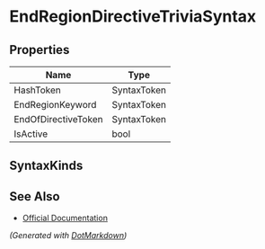 # EndRegionDirectiveTriviaSyntax

## Properties

| Name                | Type        |
| ------------------- | ----------- |
| HashToken           | SyntaxToken |
| EndRegionKeyword    | SyntaxToken |
| EndOfDirectiveToken | SyntaxToken |
| IsActive            | bool        |

## SyntaxKinds

## See Also

* [Official Documentation](https://docs.microsoft.com/en-us/dotnet/api/microsoft.codeanalysis.csharp.syntax.endregiondirectivetriviasyntax)


*\(Generated with [DotMarkdown](http://github.com/JosefPihrt/DotMarkdown)\)*